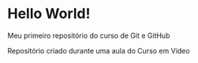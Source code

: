 # Hello World!
 Meu primeiro repositório do curso de Git e GitHub

Repositório criado durante uma aula do Curso em Vídeo